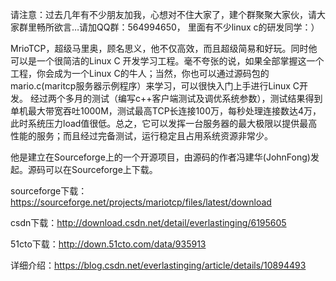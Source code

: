 请注意：过去几年有不少朋友加我，心想对不住大家了，建个群聚聚大家伙，请大家群里畅所欲言…请加QQ群：564994650， 里面有不少linux c的研发同学：）

MrioTCP，超级马里奥，顾名思义，他不仅高效，而且超级简易和好玩。同时他可以是一个很简洁的Linux C 开发学习工程。毫不夸张的说，如果全部掌握这一个工程，你会成为一个Linux C的牛人；当然，你也可以通过源码包的mario.c(maritcp服务器示例程序）来学习，可以很快入门上手进行Linux C开发。
经过两个多月的测试（编写c++客户端测试及调优系统参数），测试结果得到单机最大带宽吞吐1000M，测试最高TCP长连接100万，每秒处理连接数达4万，此时系统压力load值很低。总之，它可以发挥一台服务器的最大极限以提供最高性能的服务；而且经过完备测试，运行稳定且占用系统资源非常少。

他是建立在Sourceforge上的一个开源项目，由源码的作者冯建华(JohnFong)发起。源码可以在Sourceforge上下载。

sourceforge下载：https://sourceforge.net/projects/mariotcp/files/latest/download

csdn下载：http://download.csdn.net/detail/everlastinging/6195605

51cto下载：http://down.51cto.com/data/935913

详细介绍：https://blog.csdn.net/everlastinging/article/details/10894493
